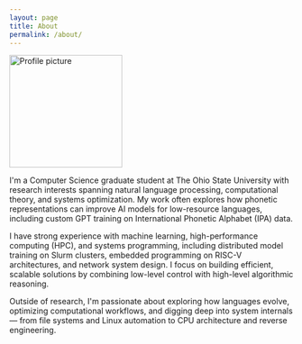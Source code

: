 ```yaml
---
layout: page
title: About
permalink: /about/
---
```


<img src="/assets/images/profile.jpg" alt="Profile picture" style="width:200px;">

I'm a Computer Science graduate student at The Ohio State University with research interests spanning natural language processing, computational theory, and systems optimization. My work often explores how phonetic representations can improve AI models for low-resource languages, including custom GPT training on International Phonetic Alphabet (IPA) data.

I have strong experience with machine learning, high-performance computing (HPC), and systems programming, including distributed model training on Slurm clusters, embedded programming on RISC-V architectures, and network system design. I focus on building efficient, scalable solutions by combining low-level control with high-level algorithmic reasoning.

Outside of research, I'm passionate about exploring how languages evolve, optimizing computational workflows, and digging deep into system internals — from file systems and Linux automation to CPU architecture and reverse engineering.
